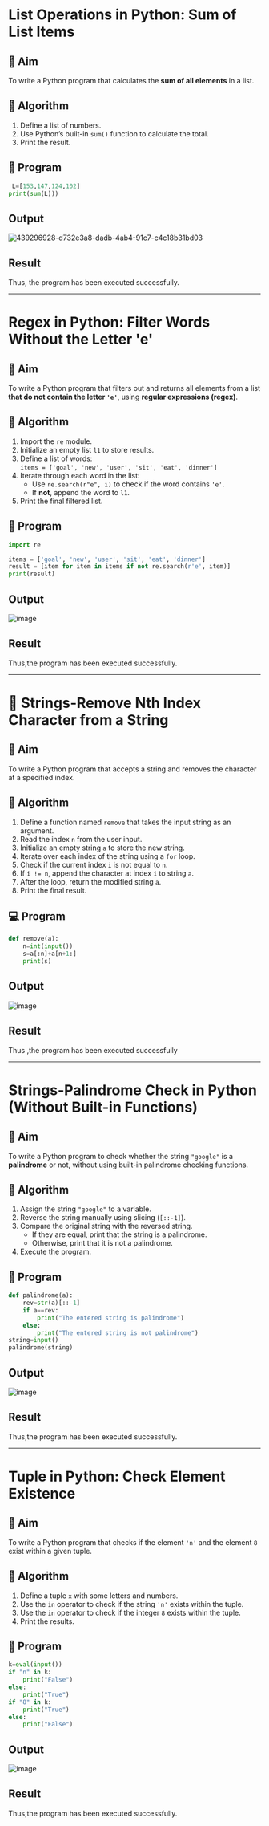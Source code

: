 # List Operations in Python: Sum of List Items

## 🎯 Aim
To write a Python program that calculates the **sum of all elements** in a list.

## 🧠 Algorithm
1. Define a list of numbers.
2. Use Python’s built-in `sum()` function to calculate the total.
3. Print the result.

## 🧾 Program
~~~python
 L=[153,147,124,102] 
print(sum(L)))

~~~

## Output
![439296928-d732e3a8-dadb-4ab4-91c7-c4c18b31bd03](https://github.com/user-attachments/assets/7c7feb30-030c-4bd8-879e-288be391d9a7)


## Result
Thus, the program has been executed successfully.

---

# Regex in Python: Filter Words Without the Letter 'e'

## 🎯 Aim
To write a Python program that filters out and returns all elements from a list **that do not contain the letter `'e'`**, using **regular expressions (regex)**.

## 🧠 Algorithm
1. Import the `re` module.
2. Initialize an empty list `l1` to store results.
3. Define a list of words:  
   `items = ['goal', 'new', 'user', 'sit', 'eat', 'dinner']`
4. Iterate through each word in the list:
   - Use `re.search(r"e", i)` to check if the word contains `'e'`.
   - If **not**, append the word to `l1`.
5. Print the final filtered list.

## 🧾 Program
~~~python
import re

items = ['goal', 'new', 'user', 'sit', 'eat', 'dinner']
result = [item for item in items if not re.search(r'e', item)]
print(result)

~~~
## Output

![image](https://github.com/user-attachments/assets/e6a41898-12e3-43bb-bc88-0f89667f43a5)

## Result
Thus,the program has been executed successfully.

---

# 🧹 Strings-Remove Nth Index Character from a String

## 🎯 Aim
To write a Python program that accepts a string and removes the character at a specified index.

## 🧠 Algorithm
1. Define a function named `remove` that takes the input string as an argument.
2. Read the index `n` from the user input.
3. Initialize an empty string `a` to store the new string.
4. Iterate over each index of the string using a `for` loop.
5. Check if the current index `i` is not equal to `n`.
6. If `i != n`, append the character at index `i` to string `a`.
7. After the loop, return the modified string `a`.
8. Print the final result.

## 💻 Program
~~~python
def remove(a):
    n=int(input())
    s=a[:n]+a[n+1:]
    print(s)
~~~

## Output

![image](https://github.com/user-attachments/assets/29489962-e5bb-42a9-9244-cfbf0488111e)

## Result
Thus ,the program has been executed successfully

---

# Strings-Palindrome Check in Python (Without Built-in Functions)

## 🎯 Aim
To write a Python program to check whether the string `"google"` is a **palindrome** or not, without using built-in palindrome checking functions.

## 🧠 Algorithm
1. Assign the string `"google"` to a variable.
2. Reverse the string manually using slicing (`[::-1]`).
3. Compare the original string with the reversed string.
   - If they are equal, print that the string is a palindrome.
   - Otherwise, print that it is not a palindrome.
4. Execute the program.

## 🧾 Program

~~~python
def palindrome(a):
    rev=str(a)[::-1]
    if a==rev:
        print("The entered string is palindrome")
    else:
        print("The entered string is not palindrome")
string=input()
palindrome(string)
~~~

## Output

![image](https://github.com/user-attachments/assets/aadad268-65ba-43dd-a5f4-4c93e9e55dcc)

## Result
Thus,the program has been executed successfully.

---

# Tuple in Python: Check Element Existence

## 🎯 Aim
To write a Python program that checks if the element `'n'` and the element `8` exist within a given tuple.

## 🧠 Algorithm
1. Define a tuple `x` with some letters and numbers.
2. Use the `in` operator to check if the string `'n'` exists within the tuple.
3. Use the `in` operator to check if the integer `8` exists within the tuple.
4. Print the results.

## 🧾 Program
~~~python
k=eval(input())
if "n" in k:
    print("False")
else:
    print("True")
if "8" in k:
    print("True")
else:
    print("False")
~~~

## Output
![image](https://github.com/user-attachments/assets/26306f47-5d42-4dda-b173-9bfd66547178)


## Result
Thus,the program has been executed successfully.
